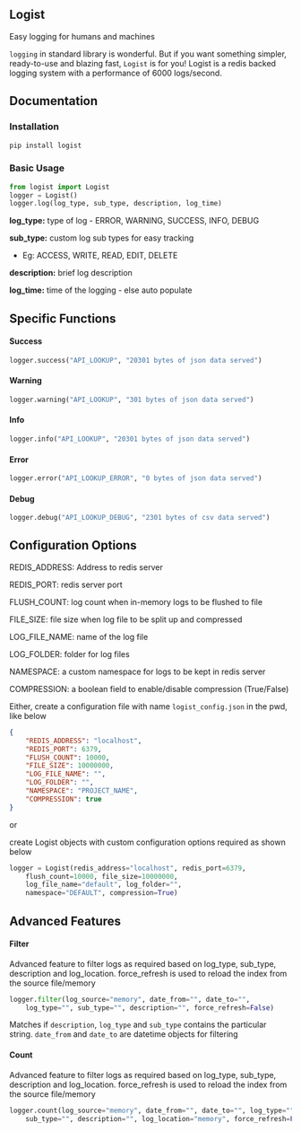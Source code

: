 Logist
------

Easy logging for humans and machines
 
```logging``` in standard library is wonderful. But if you want 
something simpler, ready-to-use and blazing fast, ```Logist``` is for you! 
Logist is a redis backed logging system with a performance of 
6000 logs/second.
 
 
## Documentation

### Installation

```bash
pip install logist
```
    
### Basic Usage

```python
from logist import Logist
logger = Logist()
logger.log(log_type, sub_type, description, log_time)
```

**log_type:** type of log - ERROR, WARNING, SUCCESS, INFO, DEBUG

**sub_type:** custom log sub types for easy tracking 
- Eg: ACCESS, WRITE, READ, EDIT, DELETE

**description:** brief log description

**log_time:** time of the logging - else auto populate


## Specific Functions

#### Success
```python
logger.success("API_LOOKUP", "20301 bytes of json data served")
```

#### Warning
```python
logger.warning("API_LOOKUP", "301 bytes of json data served")
```

#### Info
```python
logger.info("API_LOOKUP", "20301 bytes of json data served")
```

#### Error
```python
logger.error("API_LOOKUP_ERROR", "0 bytes of json data served")
```

#### Debug
```python
logger.debug("API_LOOKUP_DEBUG", "2301 bytes of csv data served")
```




## Configuration Options


REDIS_ADDRESS: Address to redis server

REDIS_PORT: redis server port

FLUSH_COUNT: log count when in-memory logs to be flushed to file

FILE_SIZE: file size when log file to be split up and compressed

LOG_FILE_NAME: name of the log file

LOG_FOLDER: folder for log files

NAMESPACE: a custom namespace for logs to be kept in redis server

COMPRESSION: a boolean field to enable/disable compression (True/False)


Either, create a configuration file with name ```logist_config.json``` 
in the pwd, like below

```json
{
    "REDIS_ADDRESS": "localhost",
    "REDIS_PORT": 6379,
    "FLUSH_COUNT": 10000,
    "FILE_SIZE": 10000000,
    "LOG_FILE_NAME": "",
    "LOG_FOLDER": "",
    "NAMESPACE": "PROJECT_NAME",
    "COMPRESSION": true
}
```

or

create Logist objects with custom configuration options required 
as shown below

```python
logger = Logist(redis_address="localhost", redis_port=6379, 
    flush_count=10000, file_size=10000000,
    log_file_name="default", log_folder="", 
    namespace="DEFAULT", compression=True)
```

## Advanced Features

#### Filter

Advanced feature to filter logs as required based on log_type, 
sub_type, description and log_location. force_refresh is used to 
reload the index from the source file/memory

```python
logger.filter(log_source="memory", date_from="", date_to="", 
    log_type="", sub_type="", description="", force_refresh=False)
```
Matches if ```description```, ```log_type``` and ```sub_type``` 
contains the particular string. ```date_from``` and ```date_to``` 
are datetime objects for filtering

#### Count

Advanced feature to filter logs as required based on log_type, 
sub_type, description and log_location. force_refresh is used to 
reload the index from the source file/memory

```python
logger.count(log_source="memory", date_from="", date_to="", log_type="", 
    sub_type="", description="", log_location="memory", force_refresh=False)
```